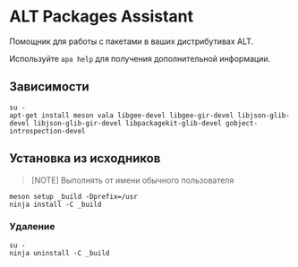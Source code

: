 # ALT Packages Assistant

Помощник для работы с пакетами в ваших дистрибутивах ALT.

Используйте `apa help` для получения дополнительной информации.

## Зависимости

```shell
su -
apt-get install meson vala libgee-devel libgee-gir-devel libjson-glib-devel libjson-glib-gir-devel libpackagekit-glib-devel gobject-introspection-devel
```

## Установка из исходников

> [NOTE] Выполнять от имени обычного пользователя

```shell
meson setup _build -Dprefix=/usr
ninja install -C _build
```

### Удаление

```shell
su -
ninja uninstall -C _build
```

